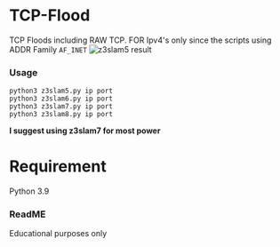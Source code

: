 # TCP-Flood
TCP Floods including RAW TCP. FOR Ipv4's only since the scripts using ADDR Family ```AF_INET```
![z3slam5 result](https://user-images.githubusercontent.com/48758770/166100215-b2c377d3-a70b-406f-9b78-cce4c16703bc.png)

### Usage
```
python3 z3slam5.py ip port
python3 z3slam6.py ip port
python3 z3slam7.py ip port
python3 z3slam8.py ip port
```

**I suggest using z3slam7 for most power**

# Requirement
Python 3.9

### ReadME
Educational purposes only
